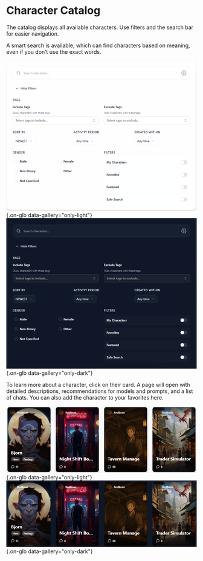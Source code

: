 # Character Catalog

The catalog displays all available characters. Use filters and the search bar for easier navigation.

A smart search is available, which can find characters based on meaning, even if you don’t use the exact words.

![](../assets/image/character/1.png#only-light){.on-glb data-gallery="only-light"}
![](../assets/image/character/1_dark.png#only-dark){.on-glb data-gallery="only-dark"}

To learn more about a character, click on their card. A page will open with detailed descriptions, recommendations for models and prompts, and a list of chats. You can also add the character to your favorites here.

![](../assets/image/character/2.png#only-light){.on-glb data-gallery="only-light"}
![](../assets/image/character/2_dark.png#only-dark){.on-glb data-gallery="only-dark"}